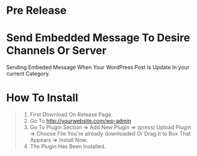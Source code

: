 
# Pre Release 

# Send Embedded Message To Desire Channels Or Server
Sending Embeded Message When Your WordPress Post Is Update In your current Category.


# How To Install
> 1. First Download On Release Page.
> 2. Go To http://yourwebsite.com/wp-admin
> 3. Go To Plugin Section => Add New Plugin => (press) Upload Plugin => Choose File You're already downloaded Or Drag It to Box That Appears => Install Now.
> 4. The Plugin Has Been Installed.